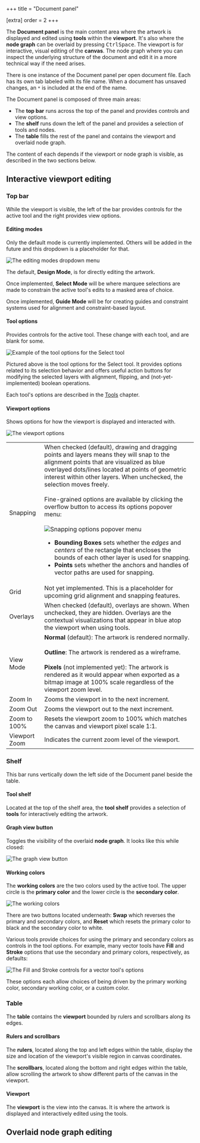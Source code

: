+++
title = "Document panel"

[extra]
order = 2
+++

The **Document panel** is the main content area where the artwork is displayed and edited using **tools** within the **viewport**. It's also where the **node graph** can be overlaid by pressing <kbd>Ctrl</kbd><kbd>Space</kbd>. The viewport is for interactive, visual editing of the **canvas**. The node graph where you can inspect the underlying structure of the document and edit it in a more technical way if the need arises.

There is one instance of the Document panel per open document file. Each has its own tab labeled with its file name. When a document has unsaved changes, an `*` is included at the end of the name.

The Document panel is composed of three main areas:

- The **top bar** runs across the top of the panel and provides controls and view options.
- The **shelf** runs down the left of the panel and provides a selection of tools and nodes.
- The **table** fills the rest of the panel and contains the viewport and overlaid node graph.

The content of each depends if the viewport or node graph is visible, as described in the two sections below.

## Interactive viewport editing

### Top bar

While the viewport is visible, the left of the bar provides controls for the active tool and the right provides view options.

#### Editing modes

Only the default mode is currently implemented. Others will be added in the future and this dropdown is a placeholder for that.

![The editing modes dropdown menu](https://files.keavon.com/-/SereneHealthyGermanspaniel/capture.png)

The default, **Design Mode**, is for directly editing the artwork.

Once implemented, **Select Mode** will be where marquee selections are made to constrain the active tool's edits to a masked area of choice.

Once implemented, **Guide Mode** will be for creating guides and constraint systems used for alignment and constraint-based layout.

#### Tool options

Provides controls for the active tool. These change with each tool, and are blank for some.

![Example of the tool options for the Select tool](https://files.keavon.com/-/IntentionalPolishedManatee/capture.png)

Pictured above is the tool options for the Select tool. It provides options related to its selection behavior and offers useful action buttons for modifying the selected layers with alignment, flipping, and (not-yet-implemented) boolean operations.

Each tool's options are described in the [Tools](../../tools) chapter.

#### Viewport options

Shows options for how the viewport is displayed and interacted with.

![The viewport options](https://files.keavon.com/-/FlashyOriginalPhoenix/capture.png)

| | |
|-|-|
| Snapping | When checked (default), drawing and dragging points and layers means they will snap to the alignment points that are visualized as blue overlayed dots/lines located at points of geometric interest within other layers. When unchecked, the selection moves freely.<br /><br />Fine-grained options are available by clicking the overflow button to access its options popover menu:<br /><br />![Snapping options popover menu](https://files.keavon.com/-/DampTartTurtledove/capture.png)<ul><li>**Bounding Boxes** sets whether the *edges* and *centers* of the rectangle that encloses the bounds of each other layer is used for snapping.</li><li>**Points** sets whether the anchors and handles of vector paths are used for snapping.</li></ul> |
| Grid | Not yet implemented. This is a placeholder for upcoming grid alignment and snapping features. |
| Overlays | When checked (default), overlays are shown. When unchecked, they are hidden. Overlays are the contextual visualizations that appear in blue atop the viewport when using tools. |
| View Mode | **Normal** (default): The artwork is rendered normally.<br /><br />**Outline**: The artwork is rendered as a wireframe.<br /><br />**Pixels** (not implemented yet): The artwork is rendered as it would appear when exported as a bitmap image at 100% scale regardless of the viewport zoom level. |
| Zoom In | Zooms the viewport in to the next increment. |
| Zoom Out | Zooms the viewport out to the next increment. |
| Zoom to 100% | Resets the viewport zoom to 100% which matches the canvas and viewport pixel scale 1:1. |
| Viewport Zoom | Indicates the current zoom level of the viewport. |

### Shelf

This bar runs vertically down the left side of the Document panel beside the table.

#### Tool shelf

Located at the top of the shelf area, the **tool shelf** provides a selection of **tools** for interactively editing the artwork.

#### Graph view button

Toggles the visibility of the overlaid **node graph**. It looks like this while closed:

![The graph view button](https://files.keavon.com/-/BustlingDutifulKatydid/capture.png)

#### Working colors

The **working colors** are the two colors used by the active tool. The upper circle is the **primary color** and the lower circle is the **secondary color**.

![The working colors](https://files.keavon.com/-/ExaltedDefensiveGyrfalcon/capture.png)

There are two buttons located underneath: **Swap** which reverses the primary and secondary colors, and **Reset** which resets the primary color to black and the secondary color to white.

Various tools provide choices for using the primary and secondary colors as controls in the tool options. For example, many vector tools have **Fill** and **Stroke** options that use the secondary and primary colors, respectively, as defaults:

![The Fill and Stroke controls for a vector tool's options](https://files.keavon.com/-/MilkyWhoppingAnaconda/capture.png)

These options each allow choices of being driven by the primary working color, secondary working color, or a custom color.

### Table

The **table** contains the **viewport** bounded by rulers and scrollbars along its edges.

#### Rulers and scrollbars

The **rulers**, located along the top and left edges within the table, display the size and location of the viewport's visible region in canvas coordinates.

The **scrollbars**, located along the bottom and right edges within the table, allow scrolling the artwork to show different parts of the canvas in the viewport.

#### Viewport

The **viewport** is the view into the canvas. It is where the artwork is displayed and interactively edited using the tools.

## Overlaid node graph editing
